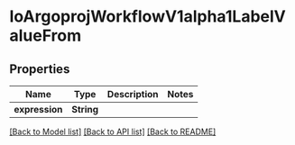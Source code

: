 # IoArgoprojWorkflowV1alpha1LabelValueFrom

## Properties

Name | Type | Description | Notes
------------ | ------------- | ------------- | -------------
**expression** | **String** |  | 

[[Back to Model list]](../README.md#documentation-for-models) [[Back to API list]](../README.md#documentation-for-api-endpoints) [[Back to README]](../README.md)


